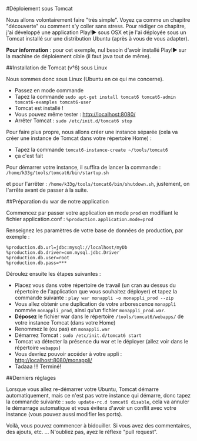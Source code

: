 #Déploiement sous Tomcat

Nous allons volontairement faire "très simple". Voyez ça comme un chapitre "découverte" ou comment s'y coller sans stress. Pour rédiger ce chapitre, j'ai développé une application Play!► sous OSX et je l'ai déployée sous un Tomcat installé sur une distribution Ubuntu (après à vous de vous adapter).

**Pour information** : pour cet exemple, nul besoin d'avoir installé Play!► sur la machine de déploiement cible (il faut java tout de même).

##Installation de Tomcat (v°6) sous Linux

Nous sommes donc sous Linux (Ubuntu en ce qui me concerne).

- Passez en mode commande
- Tapez la commande `sudo apt-get install tomcat6 tomcat6-admin tomcat6-examples tomcat6-user`
- Tomcat est installé !
- Vous pouvez même tester : [http://localhost:8080/](http://localhost:8080/)
- Arrêter Tomcat : `sudo /etc/init.d/tomcat6 stop`

Pour faire plus propre, nous allons créer une instance séparée (cela va créer une instance de Tomcat dans votre répertoire Home) :

- Tapez la commande `tomcat6-instance-create ~/tools/tomcat6`
- ça c'est fait

Pour démarrer votre instance, il suffira de lancer la commande : 
`/home/k33g/tools/tomcat6/bin/startup.sh`

et pour l'arrêter :
`/home/k33g/tools/tomcat6/bin/shutdown.sh`, justement, on l'arrête avant de passer à la suite.

##Préparation du war de notre application 

Commencez par passer votre application en mode `prod` en modifiant le fichier application.conf :
`%production.application.mode=prod`

Renseignez les paramètres de votre base de données de production, par exemple :

    %production.db.url=jdbc:mysql://localhost/myDb
    %production.db.driver=com.mysql.jdbc.Driver
    %production.db.user=root
    %production.db.pass=***
  
Déroulez ensuite les étapes suivantes :  

- Placez vous dans votre répertoire de travail (un cran au dessus du répertoire de l'application que vous souhaitez déployer) et tapez la commande suivante : `play war monappli -o monappli_prod --zip`
- Vous allez obtenir une duplication de votre arborescence `monappli` nommée `monappli_prod`, ainsi qu'un fichier `monappli_prod.war`.
- **Déposez** le fichier war dans le répertoire `/tools/tomcat6/webapps/` de votre instance Tomcat (dans votre Home)
- Renommez le (ou pas) en `monappli.war`
- Démarrez Tomcat : `sudo /etc/init.d/tomcat6 start`
- Tomcat va détecter la présence du war et le déployer (allez voir dans le répertoire `webapps`)
- Vous devriez pouvoir accéder à votre appli : [http://localhost:8080/monappli/](http://localhost:8080/lyonpubs_prod/)
- Tadaaa !!! Terminé!

##Derniers réglages

Lorsque vous allez re-démarrer votre Ubuntu, Tomcat démarre automatiquement, mais ce n'est pas votre instance qui démarre, donc tapez la commande suivante : `sudo update-rc.d tomcat6 disable`, cela va annuler le démarrage automatique et vous évitera d'avoir un conflit avec votre instance (vous pouvez aussi modifier les ports).

Voilà, vous pouvez commencer à bidouiller. Si vous avez des commentaires, des ajouts, etc. ... N'oubliez pas, ayez le réflexe "pull request".

